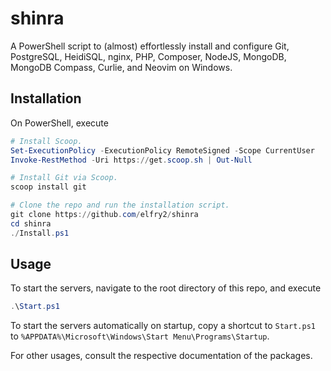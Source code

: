 # shinra
A PowerShell script to (almost) effortlessly install and configure Git, PostgreSQL, HeidiSQL, nginx, PHP, Composer, NodeJS, MongoDB, MongoDB Compass, Curlie, and Neovim on Windows.

## Installation
On PowerShell, execute
```powershell
# Install Scoop.
Set-ExecutionPolicy -ExecutionPolicy RemoteSigned -Scope CurrentUser
Invoke-RestMethod -Uri https://get.scoop.sh | Out-Null

# Install Git via Scoop.
scoop install git

# Clone the repo and run the installation script.
git clone https://github.com/elfry2/shinra
cd shinra
./Install.ps1
```

## Usage
To start the servers, navigate to the root directory of this repo, and execute
```powershell
.\Start.ps1
```

To start the servers automatically on startup, copy a shortcut to ```Start.ps1``` to ```%APPDATA%\Microsoft\Windows\Start Menu\Programs\Startup```.

For other usages, consult the respective documentation of the packages.
